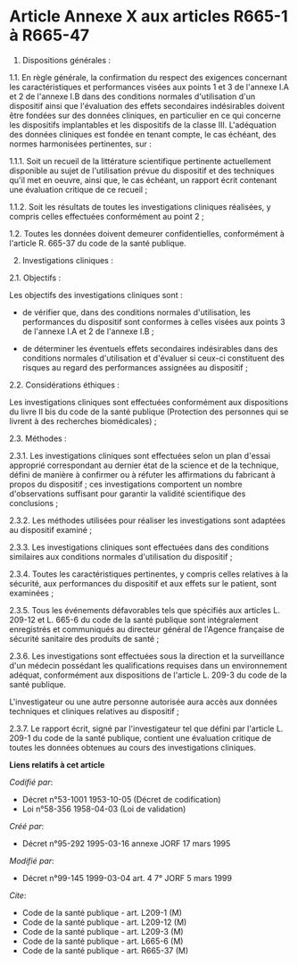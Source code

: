 # Article Annexe X aux articles R665-1 à R665-47

1. Dispositions générales :

1.1. En règle générale, la confirmation du respect des exigences concernant les caractéristiques et performances visées aux
points 1 et 3 de l'annexe I.A et 2 de l'annexe I.B dans des conditions normales d'utilisation d'un dispositif ainsi que
l'évaluation des effets secondaires indésirables doivent être fondées sur des données cliniques, en particulier en ce qui
concerne les dispositifs implantables et les dispositifs de la classe III. L'adéquation des données cliniques est fondée en
tenant compte, le cas échéant, des normes harmonisées pertinentes, sur :

1.1.1. Soit un recueil de la littérature scientifique pertinente actuellement disponible au sujet de l'utilisation prévue du
dispositif et des techniques qu'il met en oeuvre, ainsi que, le cas échéant, un rapport écrit contenant une évaluation
critique de ce recueil ;

1.1.2. Soit les résultats de toutes les investigations cliniques réalisées, y compris celles effectuées conformément au point
2 ;

1.2. Toutes les données doivent demeurer confidentielles, conformément à l'article R. 665-37 du code de la santé publique.

2. Investigations cliniques :

2.1. Objectifs :

Les objectifs des investigations cliniques sont :

- de vérifier que, dans des conditions normales d'utilisation, les performances du dispositif sont conformes à celles visées
aux points 3 de l'annexe I.A et 2 de l'annexe I.B ;

- de déterminer les éventuels effets secondaires indésirables dans des conditions normales d'utilisation et d'évaluer si
ceux-ci constituent des risques au regard des performances assignées au dispositif ;

2.2. Considérations éthiques :

Les investigations cliniques sont effectuées conformément aux dispositions du livre II bis du code de la santé publique
(Protection des personnes qui se livrent à des recherches biomédicales) ;

2.3. Méthodes :

2.3.1. Les investigations cliniques sont effectuées selon un plan d'essai approprié correspondant au dernier état de la
science et de la technique, défini de manière à confirmer ou à réfuter les affirmations du fabricant à propos du dispositif ;
ces investigations comportent un nombre d'observations suffisant pour garantir la validité scientifique des conclusions ;

2.3.2. Les méthodes utilisées pour réaliser les investigations sont adaptées au dispositif examiné ;

2.3.3. Les investigations cliniques sont effectuées dans des conditions similaires aux conditions normales d'utilisation du
dispositif ;

2.3.4. Toutes les caractéristiques pertinentes, y compris celles relatives à la sécurité, aux performances du dispositif et
aux effets sur le patient, sont examinées ;

2.3.5. Tous les événements défavorables tels que spécifiés aux articles L. 209-12 et L. 665-6 du code de la santé publique
sont intégralement enregistrés et communiqués au directeur général de l'Agence française de sécurité sanitaire des produits
de santé ;

2.3.6. Les investigations sont effectuées sous la direction et la surveillance d'un médecin possédant les qualifications
requises dans un environnement adéquat, conformément aux dispositions de l'article L. 209-3 du code de la santé publique.

L'investigateur ou une autre personne autorisée aura accès aux données techniques et cliniques relatives au dispositif ;

2.3.7. Le rapport écrit, signé par l'investigateur tel que défini par l'article L. 209-1 du code de la santé publique,
contient une évaluation critique de toutes les données obtenues au cours des investigations cliniques.

**Liens relatifs à cet article**

_Codifié par_:

  - Décret n°53-1001 1953-10-05 (Décret de codification)
  - Loi n°58-356 1958-04-03 (Loi de validation)

_Créé par_:

  - Décret n°95-292 1995-03-16 annexe JORF 17 mars 1995

_Modifié par_:

  - Décret n°99-145 1999-03-04 art. 4 7° JORF 5 mars 1999

_Cite_:

  - Code de la santé publique - art. L209-1 (M)
  - Code de la santé publique - art. L209-12 (M)
  - Code de la santé publique - art. L209-3 (M)
  - Code de la santé publique - art. L665-6 (M)
  - Code de la santé publique - art. R665-37 (M)
